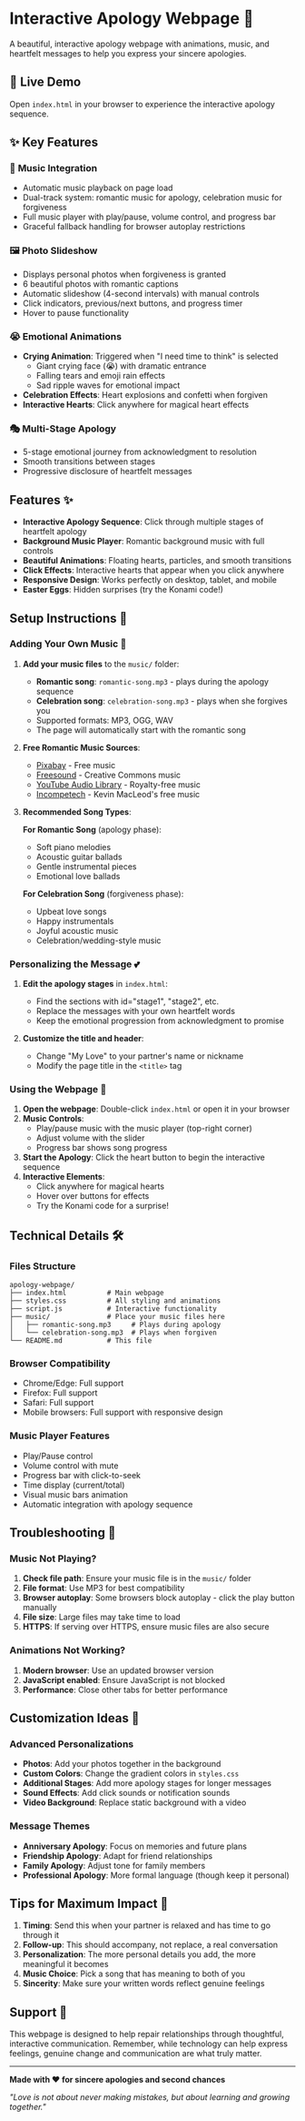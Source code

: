 # Interactive Apology Webpage 💖

A beautiful, interactive apology webpage with animations, music, and heartfelt messages to help you express your sincere apologies.

## 🌟 Live Demo
Open `index.html` in your browser to experience the interactive apology sequence.

## ✨ Key Features

### 🎵 **Music Integration**
- Automatic music playback on page load
- Dual-track system: romantic music for apology, celebration music for forgiveness
- Full music player with play/pause, volume control, and progress bar
- Graceful fallback handling for browser autoplay restrictions

### 🖼️ **Photo Slideshow**
- Displays personal photos when forgiveness is granted
- 6 beautiful photos with romantic captions
- Automatic slideshow (4-second intervals) with manual controls
- Click indicators, previous/next buttons, and progress timer
- Hover to pause functionality

### 😭 **Emotional Animations**
- **Crying Animation**: Triggered when "I need time to think" is selected
  - Giant crying face (😭) with dramatic entrance
  - Falling tears and emoji rain effects
  - Sad ripple waves for emotional impact
- **Celebration Effects**: Heart explosions and confetti when forgiven
- **Interactive Hearts**: Click anywhere for magical heart effects

### 🎭 **Multi-Stage Apology**
- 5-stage emotional journey from acknowledgment to resolution
- Smooth transitions between stages
- Progressive disclosure of heartfelt messages

## Features ✨

- **Interactive Apology Sequence**: Click through multiple stages of heartfelt apology
- **Background Music Player**: Romantic background music with full controls
- **Beautiful Animations**: Floating hearts, particles, and smooth transitions
- **Click Effects**: Interactive hearts that appear when you click anywhere
- **Responsive Design**: Works perfectly on desktop, tablet, and mobile
- **Easter Eggs**: Hidden surprises (try the Konami code!)

## Setup Instructions 🚀

### Adding Your Own Music 🎵

1. **Add your music files** to the `music/` folder:
   - **Romantic song**: `romantic-song.mp3` - plays during the apology sequence
   - **Celebration song**: `celebration-song.mp3` - plays when she forgives you
   - Supported formats: MP3, OGG, WAV
   - The page will automatically start with the romantic song

2. **Free Romantic Music Sources**:
   - [Pixabay](https://pixabay.com/music/) - Free music
   - [Freesound](https://freesound.org/) - Creative Commons music
   - [YouTube Audio Library](https://studio.youtube.com/channel/audio_library) - Royalty-free music
   - [Incompetech](https://incompetech.com/) - Kevin MacLeod's free music

3. **Recommended Song Types**:
   
   **For Romantic Song** (apology phase):
   - Soft piano melodies
   - Acoustic guitar ballads  
   - Gentle instrumental pieces
   - Emotional love ballads
   
   **For Celebration Song** (forgiveness phase):
   - Upbeat love songs
   - Happy instrumentals
   - Joyful acoustic music
   - Celebration/wedding-style music

### Personalizing the Message 💕

1. **Edit the apology stages** in `index.html`:
   - Find the sections with id="stage1", "stage2", etc.
   - Replace the messages with your own heartfelt words
   - Keep the emotional progression from acknowledgment to promise

2. **Customize the title and header**:
   - Change "My Love" to your partner's name or nickname
   - Modify the page title in the `<title>` tag

### Using the Webpage 🌟

1. **Open the webpage**: Double-click `index.html` or open it in your browser
2. **Music Controls**: 
   - Play/pause music with the music player (top-right corner)
   - Adjust volume with the slider
   - Progress bar shows song progress
3. **Start the Apology**: Click the heart button to begin the interactive sequence
4. **Interactive Elements**: 
   - Click anywhere for magical hearts
   - Hover over buttons for effects
   - Try the Konami code for a surprise!

## Technical Details 🛠️

### Files Structure
```
apology-webpage/
├── index.html          # Main webpage
├── styles.css          # All styling and animations
├── script.js           # Interactive functionality
├── music/              # Place your music files here
│   ├── romantic-song.mp3     # Plays during apology
│   └── celebration-song.mp3  # Plays when forgiven
└── README.md           # This file
```

### Browser Compatibility
- Chrome/Edge: Full support
- Firefox: Full support
- Safari: Full support
- Mobile browsers: Full support with responsive design

### Music Player Features
- Play/Pause control
- Volume control with mute
- Progress bar with click-to-seek
- Time display (current/total)
- Visual music bars animation
- Automatic integration with apology sequence

## Troubleshooting 🔧

### Music Not Playing?
1. **Check file path**: Ensure your music file is in the `music/` folder
2. **File format**: Use MP3 for best compatibility
3. **Browser autoplay**: Some browsers block autoplay - click the play button manually
4. **File size**: Large files may take time to load
5. **HTTPS**: If serving over HTTPS, ensure music files are also secure

### Animations Not Working?
1. **Modern browser**: Use an updated browser version
2. **JavaScript enabled**: Ensure JavaScript is not blocked
3. **Performance**: Close other tabs for better performance

## Customization Ideas 🎨

### Advanced Personalizations
- **Photos**: Add your photos together in the background
- **Custom Colors**: Change the gradient colors in `styles.css`
- **Additional Stages**: Add more apology stages for longer messages
- **Sound Effects**: Add click sounds or notification sounds
- **Video Background**: Replace static background with a video

### Message Themes
- **Anniversary Apology**: Focus on memories and future plans
- **Friendship Apology**: Adapt for friend relationships
- **Family Apology**: Adjust tone for family members
- **Professional Apology**: More formal language (though keep it personal)

## Tips for Maximum Impact 💫

1. **Timing**: Send this when your partner is relaxed and has time to go through it
2. **Follow-up**: This should accompany, not replace, a real conversation
3. **Personalization**: The more personal details you add, the more meaningful it becomes
4. **Music Choice**: Pick a song that has meaning to both of you
5. **Sincerity**: Make sure your written words reflect genuine feelings

## Support 💝

This webpage is designed to help repair relationships through thoughtful, interactive communication. Remember, while technology can help express feelings, genuine change and communication are what truly matter.

---

**Made with ❤️ for sincere apologies and second chances**

*"Love is not about never making mistakes, but about learning and growing together."*